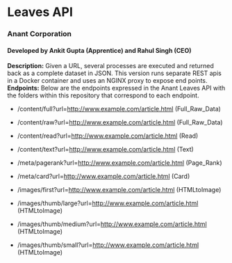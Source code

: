 # Leaves API 
### Anant Corporation  
#### Developed by Ankit Gupta (Apprentice) and Rahul Singh (CEO)  
**Description:** Given a URL, several processes are executed and returned back as a complete dataset in JSON. This version runs separate REST apis in a Docker container and uses an NGINX proxy to expose end points.  
**Endpoints:**
Below are the endpoints expressed in the Anant Leaves API with the folders within this repository that correspond to each endpoint.  

- /content/full?url=http://www.example.com/article.html (Full_Raw_Data)
- /content/raw?url=http://www.example.com/article.html (Full_Raw_Data)
- /content/read?url=http://www.example.com/article.html (Read)
- /content/text?url=http://www.example.com/article.html (Text)

- /meta/pagerank?url=http://www.example.com/article.html (Page_Rank)
- /meta/card?url=http://www.example.com/article.html (Card)

- /images/first?url=http://www.example.com/article.html (HTMLtoImage)
- /images/thumb/large?url=http://www.example.com/article.html (HTMLtoImage)
- /images/thumb/medium?url=http://www.example.com/article.html (HTMLtoImage)
- /images/thumb/small?url=http://www.example.com/article.html (HTMLtoImage)
